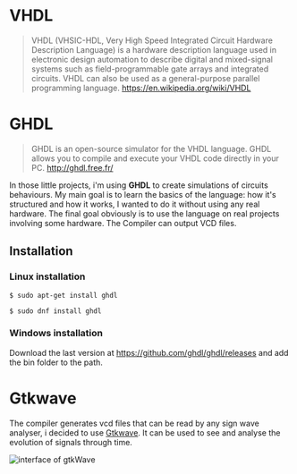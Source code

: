 # VHDL
>VHDL (VHSIC-HDL, Very High Speed Integrated Circuit Hardware Description Language) is a hardware description language used in electronic design automation to describe digital and mixed-signal systems such as field-programmable gate arrays and integrated circuits. VHDL can also be used as a general-purpose parallel programming language.
https://en.wikipedia.org/wiki/VHDL

# GHDL
> GHDL is an open-source simulator for the VHDL language. GHDL allows you to compile and execute your VHDL code directly in your PC.
http://ghdl.free.fr/

In those little projects, i'm using **GHDL** to create simulations of circuits behaviours. My main goal is to learn the basics of the language: how it's structured and how it works, I wanted to do it without using any real hardware. The final goal obviously is to use the language on real projects involving some hardware. The Compiler can output VCD files.

## Installation
### Linux installation
```$ sudo apt-get install ghdl```

```$ sudo dnf install ghdl```

### Windows installation
Download the last version at https://github.com/ghdl/ghdl/releases and add the bin folder to the path.

# Gtkwave
The compiler generates vcd files that can be read by any sign wave analyser, i decided to use [Gtkwave](https://github.com/gtkwave/gtkwave). It can be used to see and analyse the evolution of signals through time.

![interface of gtkWave](/IMAGES/gtkwaveInterface.png)
